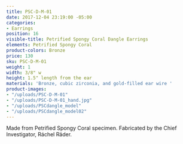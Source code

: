 ```yaml
---
title: PSC-D-M-01
date: 2017-12-04 23:19:00 -05:00
categories:
- Earrings
position: 16
visible-title: Petrified Spongy Coral Dangle Earrings
elements: Petrified Spongy Coral
product-colors: Bronze
price: 130
sku: PSC-D-M-01
weight: 1
width: 3/8" w
height: 1.5" length from the ear
materials: 'Bronze, cubic zirconia, and gold-filled ear wire '
product-images:
- "/uploads/PSC-D-M-01"
- "/uploads/PSC-D-M-01_hand.jpg"
- "/uploads/PSCdangle_model"
- "/uploads/PSCdangle_model02"
---
```


Made from Petrified Spongy Coral specimen. Fabricated by the Chief Investigator, Ráchel Räder.

